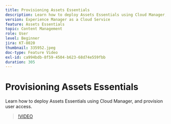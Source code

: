 ```yaml
---
title: Provisioning Assets Essentials
description: Learn how to deploy Assets Essentials using Cloud Manager, and provision user access.
version: Experience Manager as a Cloud Service
feature: Assets Essentials
topic: Content Management
role: User
level: Beginner
jira: KT-8020
thumbnail: 335952.jpeg
doc-type: Feature Video
exl-id: ca994bdb-8f59-4504-b623-68d74e559fbb
duration: 305
---
```

# Provisioning Assets Essentials

Learn how to deploy Assets Essentials using Cloud Manager, and provision user access.

>[!VIDEO](https://video.tv.adobe.com/v/335952?quality=12&learn=on)
